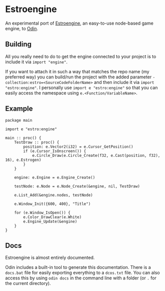 # Estroengine
An experimental port of [Estroengine](https://github.com/RobinsAviary/Estroengine), an easy-to-use node-based game engine, to [Odin](https://odin-lang.org/).

## Building
All you really need to do to get the engine connected to your project is to include it via ``import "engine"``.

If you want to attach it in such a way that matches the repo name (my preferred way) you can build/run the project with the added parameter ``-collection:estro=<SourceCodeFolderName>`` and then include it via ``import "estro:engine"``. I personally use ``import e "estro:engine"`` so that you can easily access the namespace using ``e.<Function/VariableName>``.

## Example
    package main
    
    import e "estro:engine"
    
    main :: proc() {
        TestDraw :: proc() {
            position: e.Vector2(i32) = e.Cursor_GetPosition()
            if (e.Cursor_IsOnscreen()) {
                e.Circle_Draw(e.Circle_Create(f32, e.Cast(position, f32), 16), e.Estrogen)
            }
        }
    
        engine: e.Engine = e.Engine_Create()
    
        testNode: e.Node = e.Node_Create(&engine, nil, TestDraw)
    
        e.List_Add(&engine.nodes, testNode)
    
        e.Window_Init({600, 400}, "Title")
    
        for (e.Window_IsOpen()) {
            e.Color_DrawClear(e.White)
            e.Engine_Update(&engine)
        }
    }

## Docs

Estroengine is almost entirely documented.

Odin includes a built-in tool to generate this documentation. There is a ``docs.bat`` file for easily exporting everything to a ``dcos.txt`` file. You can also access this by using ``odin docs`` in the command line with a folder (or ``.`` for the current directory).
